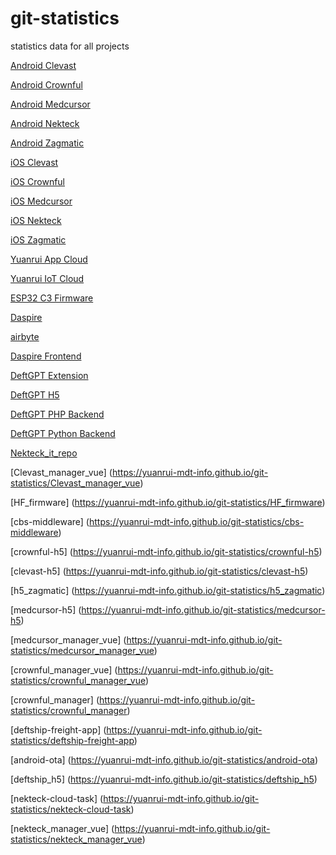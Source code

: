 # git-statistics
statistics data for all projects



[Android Clevast](https://yuanrui-mdt-info.github.io/git-statistics/android-clevast)

[Android Crownful](https://yuanrui-mdt-info.github.io/git-statistics/android-crownful)

[Android Medcursor](https://yuanrui-mdt-info.github.io/git-statistics/android-medcursor)

[Android Nekteck](https://yuanrui-mdt-info.github.io/git-statistics/android-nekteck)

[Android Zagmatic](https://yuanrui-mdt-info.github.io/git-statistics/android-zagmatic)

[iOS Clevast](https://yuanrui-mdt-info.github.io/git-statistics/ios-clevast)

[iOS Crownful](https://yuanrui-mdt-info.github.io/git-statistics/ios-crownful)

[iOS Medcursor](https://yuanrui-mdt-info.github.io/git-statistics/ios-medcursor)

[iOS Nekteck](https://yuanrui-mdt-info.github.io/git-statistics/ios-nekteck)

[iOS Zagmatic](https://yuanrui-mdt-info.github.io/git-statistics/ios-zagmatic)

[Yuanrui App Cloud](https://yuanrui-mdt-info.github.io/git-statistics/yuanrui-app-cloud)

[Yuanrui IoT Cloud](https://yuanrui-mdt-info.github.io/git-statistics/yuanrui-iot-cloud)

[ESP32 C3 Firmware](https://yuanrui-mdt-info.github.io/git-statistics/firmware-esp32-c3)

[Daspire](https://yuanrui-mdt-info.github.io/git-statistics/Daspire)

[airbyte](https://yuanrui-mdt-info.github.io/git-statistics/airbyte)

[Daspire Frontend](https://yuanrui-mdt-info.github.io/git-statistics/daspire-website)

[DeftGPT Extension](https://yuanrui-mdt-info.github.io/git-statistics/deftgpt-extension)

[DeftGPT H5](https://yuanrui-mdt-info.github.io/git-statistics/deftgpt-h5)

[DeftGPT PHP Backend](https://yuanrui-mdt-info.github.io/git-statistics/deftgpt-php)

[DeftGPT Python Backend](https://yuanrui-mdt-info.github.io/git-statistics/deftgpt-service)

[Nekteck_it_repo](https://yuanrui-mdt-info.github.io/git-statistics/it)

[Clevast_manager_vue] (https://yuanrui-mdt-info.github.io/git-statistics/Clevast_manager_vue)

[HF_firmware] (https://yuanrui-mdt-info.github.io/git-statistics/HF_firmware)

[cbs-middleware] (https://yuanrui-mdt-info.github.io/git-statistics/cbs-middleware)

[crownful-h5] (https://yuanrui-mdt-info.github.io/git-statistics/crownful-h5)

[clevast-h5] (https://yuanrui-mdt-info.github.io/git-statistics/clevast-h5)

[h5_zagmatic] (https://yuanrui-mdt-info.github.io/git-statistics/h5_zagmatic)

[medcursor-h5] (https://yuanrui-mdt-info.github.io/git-statistics/medcursor-h5)

[medcursor_manager_vue] (https://yuanrui-mdt-info.github.io/git-statistics/medcursor_manager_vue)

[crownful_manager_vue] (https://yuanrui-mdt-info.github.io/git-statistics/crownful_manager_vue)

[crownful_manager] (https://yuanrui-mdt-info.github.io/git-statistics/crownful_manager)

[deftship-freight-app] (https://yuanrui-mdt-info.github.io/git-statistics/deftship-freight-app)

[android-ota] (https://yuanrui-mdt-info.github.io/git-statistics/android-ota)

[deftship_h5] (https://yuanrui-mdt-info.github.io/git-statistics/deftship_h5)

[nekteck-cloud-task] (https://yuanrui-mdt-info.github.io/git-statistics/nekteck-cloud-task)

[nekteck_manager_vue] (https://yuanrui-mdt-info.github.io/git-statistics/nekteck_manager_vue)








